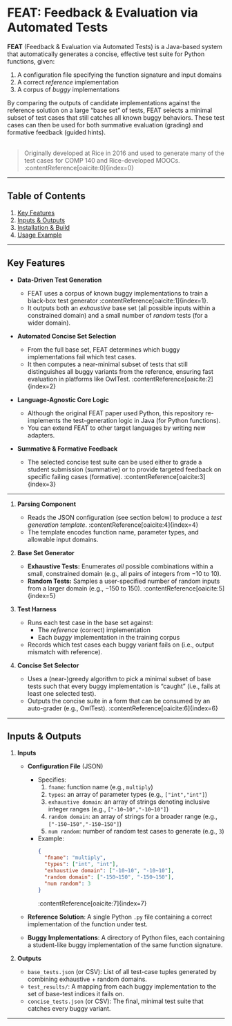 
# FEAT: Feedback & Evaluation via Automated Tests

**FEAT** (Feedback & Evaluation via Automated Tests) is a Java-based system that automatically generates a concise, effective test suite for Python functions, given:
1. A configuration file specifying the function signature and input domains  
2. A correct *reference* implementation  
3. A corpus of *buggy* implementations  

By comparing the outputs of candidate implementations against the reference solution on a large “base set” of tests, FEAT selects a minimal subset of test cases that still catches all known buggy behaviors. These test cases can then be used for both summative evaluation (grading) and formative feedback (guided hints).  
&nbsp;  
> Originally developed at Rice in 2016 and used to generate many of the test cases for COMP 140 and Rice-developed MOOCs. :contentReference[oaicite:0]{index=0}

---

## Table of Contents
1. [Key Features](#key-features)   
2. [Inputs & Outputs](#inputs--outputs)  
3. [Installation & Build](#installation--build)  
4. [Usage Example](#usage-example)  


---

## Key Features

- **Data-Driven Test Generation**  
  - FEAT uses a corpus of known buggy implementations to train a black-box test generator :contentReference[oaicite:1]{index=1}.  
  - It outputs both an *exhaustive* base set (all possible inputs within a constrained domain) and a small number of *random* tests (for a wider domain).  

- **Automated Concise Set Selection**  
  - From the full base set, FEAT determines which buggy implementations fail which test cases.  
  - It then computes a near-minimal subset of tests that still distinguishes all buggy variants from the reference, ensuring fast evaluation in platforms like OwlTest. :contentReference[oaicite:2]{index=2}  

- **Language-Agnostic Core Logic**  
  - Although the original FEAT paper used Python, this repository re-implements the test-generation logic in Java (for Python functions).  
  - You can extend FEAT to other target languages by writing new adapters.  
 
- **Summative & Formative Feedback**  
  - The selected concise test suite can be used either to grade a student submission (summative) or to provide targeted feedback on specific failing cases (formative). :contentReference[oaicite:3]{index=3}

---


1. **Parsing Component**  
   - Reads the JSON configuration (see section below) to produce a *test generation template*. :contentReference[oaicite:4]{index=4}  
   - The template encodes function name, parameter types, and allowable input domains.

2. **Base Set Generator**  
   - **Exhaustive Tests:** Enumerates *all* possible combinations within a small, constrained domain (e.g., all pairs of integers from −10 to 10).  
   - **Random Tests:** Samples a user-specified number of random inputs from a larger domain (e.g., −150 to 150). :contentReference[oaicite:5]{index=5}  

3. **Test Harness**  
   - Runs each test case in the base set against:  
     - The *reference* (correct) implementation  
     - Each *buggy* implementation in the training corpus  
   - Records which test cases each buggy variant fails on (i.e., output mismatch with reference).

4. **Concise Set Selector**  
   - Uses a (near-)greedy algorithm to pick a minimal subset of base tests such that every buggy implementation is “caught” (i.e., fails at least one selected test).  
   - Outputs the concise suite in a form that can be consumed by an auto-grader (e.g., OwlTest). :contentReference[oaicite:6]{index=6}  

---

## Inputs & Outputs

1. **Inputs**  
   - **Configuration File** (JSON)  
     - Specifies:  
       1. `fname`: function name (e.g., `multiply`)  
       2. `types`: an array of parameter types (e.g., `["int","int"]`)  
       3. `exhaustive domain`: an array of strings denoting inclusive integer ranges (e.g., `["-10~10","-10~10"]`)  
       4. `random domain`: an array of strings for a broader range (e.g., `["-150~150","-150~150"]`)  
       5. `num random`: number of random test cases to generate (e.g., `3`)  
     - Example:
       ```json
       {
         "fname": "multiply",
         "types": ["int", "int"],
         "exhaustive domain": ["-10~10", "-10~10"],
         "random domain": ["-150~150", "-150~150"],
         "num random": 3
       }
       ```
       :contentReference[oaicite:7]{index=7}

   - **Reference Solution**: A single Python `.py` file containing a correct implementation of the function under test.  
   - **Buggy Implementations**: A directory of Python files, each containing a student-like buggy implementation of the same function signature.

2. **Outputs**  
   - `base_tests.json` (or CSV): List of all test-case tuples generated by combining exhaustive + random domains.  
   - `test_results/`: A mapping from each buggy implementation to the set of base-test indices it fails on.  
   - `concise_tests.json` (or CSV): The final, minimal test suite that catches every buggy variant.  

---




